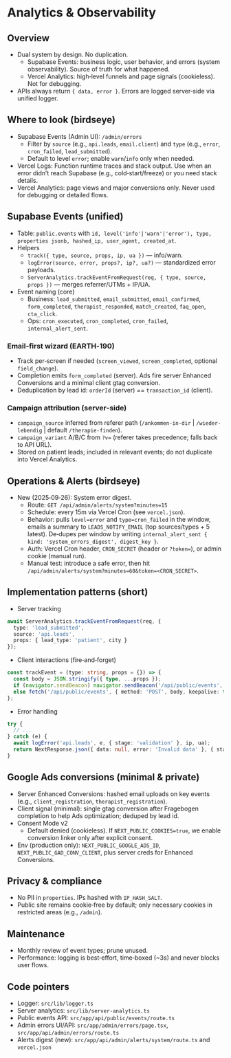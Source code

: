 # Analytics & Observability

## Overview
- Dual system by design. No duplication.
  - Supabase Events: business logic, user behavior, and errors (system observability). Source of truth for what happened.
  - Vercel Analytics: high‑level funnels and page signals (cookieless). Not for debugging.
- APIs always return `{ data, error }`. Errors are logged server‑side via unified logger.

## Where to look (birdseye)
- Supabase Events (Admin UI): `/admin/errors`
  - Filter by `source` (e.g., `api.leads`, `email.client`) and `type` (e.g., `error`, `cron_failed`, `lead_submitted`).
  - Default to level `error`; enable `warn`/`info` only when needed.
- Vercel Logs: Function runtime traces and stack output. Use when an error didn’t reach Supabase (e.g., cold‑start/freeze) or you need stack details.
- Vercel Analytics: page views and major conversions only. Never used for debugging or detailed flows.

## Supabase Events (unified)
- Table: `public.events` with `id, level('info'|'warn'|'error'), type, properties jsonb, hashed_ip, user_agent, created_at`.
- Helpers
  - `track({ type, source, props, ip, ua })` — info/warn.
  - `logError(source, error, props?, ip?, ua?)` — standardized error payloads.
  - `ServerAnalytics.trackEventFromRequest(req, { type, source, props })` — merges referrer/UTMs + IP/UA.
- Event naming (core)
  - Business: `lead_submitted`, `email_submitted`, `email_confirmed`, `form_completed`, `therapist_responded`, `match_created`, `faq_open`, `cta_click`.
  - Ops: `cron_executed`, `cron_completed`, `cron_failed`, `internal_alert_sent`.

### Email‑first wizard (EARTH‑190)
- Track per‑screen if needed (`screen_viewed`, `screen_completed`, optional `field_change`).
- Completion emits `form_completed` (server). Ads fire server Enhanced Conversions and a minimal client gtag conversion.
- Deduplication by lead id: `orderId` (server) == `transaction_id` (client).

### Campaign attribution (server‑side)
- `campaign_source` inferred from referer path (`/ankommen-in-dir` | `/wieder-lebendig` | default `/therapie-finden`).
- `campaign_variant` A/B/C from `?v=` (referer takes precedence; falls back to API URL).
- Stored on patient leads; included in relevant events; do not duplicate into Vercel Analytics.

## Operations & Alerts (birdseye)
- New (2025‑09‑26): System error digest.
  - Route: `GET /api/admin/alerts/system?minutes=15`
  - Schedule: every 15m via Vercel Cron (see `vercel.json`).
  - Behavior: pulls `level=error` and `type=cron_failed` in the window, emails a summary to `LEADS_NOTIFY_EMAIL` (top sources/types + 5 latest). De‑dupes per window by writing `internal_alert_sent { kind: 'system_errors_digest', digest_key }`.
  - Auth: Vercel Cron header, `CRON_SECRET` (header or `?token=`), or admin cookie (manual run).
  - Manual test: introduce a safe error, then hit `/api/admin/alerts/system?minutes=60&token=<CRON_SECRET>`.

## Implementation patterns (short)
- Server tracking
```ts
await ServerAnalytics.trackEventFromRequest(req, {
  type: 'lead_submitted',
  source: 'api.leads',
  props: { lead_type: 'patient', city }
});
```
- Client interactions (fire‑and‑forget)
```ts
const trackEvent = (type: string, props = {}) => {
  const body = JSON.stringify({ type, ...props });
  if (navigator.sendBeacon) navigator.sendBeacon('/api/public/events', body);
  else fetch('/api/public/events', { method: 'POST', body, keepalive: true });
};
```
- Error handling
```ts
try {
  // ...
} catch (e) {
  await logError('api.leads', e, { stage: 'validation' }, ip, ua);
  return NextResponse.json({ data: null, error: 'Invalid data' }, { status: 400 });
}
```

## Google Ads conversions (minimal & private)
- Server Enhanced Conversions: hashed email uploads on key events (e.g., `client_registration`, `therapist_registration`).
- Client signal (minimal): single gtag conversion after Fragebogen completion to help Ads optimization; deduped by lead id.
- Consent Mode v2
  - Default denied (cookieless). If `NEXT_PUBLIC_COOKIES=true`, we enable conversion linker only after explicit consent.
- Env (production only): `NEXT_PUBLIC_GOOGLE_ADS_ID`, `NEXT_PUBLIC_GAD_CONV_CLIENT`, plus server creds for Enhanced Conversions.

## Privacy & compliance
- No PII in `properties`. IPs hashed with `IP_HASH_SALT`.
- Public site remains cookie‑free by default; only necessary cookies in restricted areas (e.g., `/admin`).

## Maintenance
- Monthly review of event types; prune unused.
- Performance: logging is best‑effort, time‑boxed (~3s) and never blocks user flows.

## Code pointers
- Logger: `src/lib/logger.ts`
- Server analytics: `src/lib/server-analytics.ts`
- Public events API: `src/app/api/public/events/route.ts`
- Admin errors UI/API: `src/app/admin/errors/page.tsx`, `src/app/api/admin/errors/route.ts`
- Alerts digest (new): `src/app/api/admin/alerts/system/route.ts` and `vercel.json`
